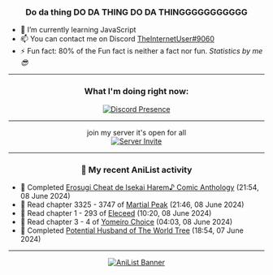 <div align="center">

### Do da thing DO DA THING DO DA THINGGGGGGGGGGG
</div>

- 🌱 I’m currently learning JavaScript
- 📫 You can contact me on Discord [TheInternetUser#9060](https://discord.com/users/534117072796385300)
- ⚡ Fun fact: 80% of the Fun fact is neither a fact nor fun. _Statistics by me 😎_
<hr>

<div align="center">

### What I'm doing right now:
[![Discord Presence](https://lanyard.cnrad.dev/api/534117072796385300)](https://discord.com/users/534117072796385300)
<hr>

join my server it's open for all <br>
[![Server Invite](https://invidget.switchblade.xyz/bfYgVHxrSs)](https://discord.gg/bfYgVHxrSs)

<hr>
  
### 🌸 My recent AniList activity

</div>

<!-- ANILIST_ACTIVITY:start -->

-   📖 Completed [Erosugi Cheat de Isekai Harem♪ Comic Anthology](https://anilist.co/manga/174175) (21:54, 08 June 2024)
-   📖 Read chapter 3325 - 3747 of [Martial Peak](https://anilist.co/manga/104494) (21:46, 08 June 2024)
-   📖 Read chapter 1 - 293 of [Eleceed](https://anilist.co/manga/106929) (10:20, 08 June 2024)
-   📖 Read chapter 3 - 4 of [Yomeiro Choice](https://anilist.co/manga/42090) (04:03, 08 June 2024)
-   📖 Completed [Potential Husband of The World Tree](https://anilist.co/manga/164510) (18:54, 07 June 2024)

<!-- ANILIST_ACTIVITY:end -->
<hr>

<div align="center">

[![AniList Banner](https://img.anili.st/User/929966)](https://anilist.co/user/TheInternetUser)

<!-- ![Profile views](https://gpvc.arturio.dev/TheInternetUse7) Since 2023-01-09 -->
<br>


</div>
